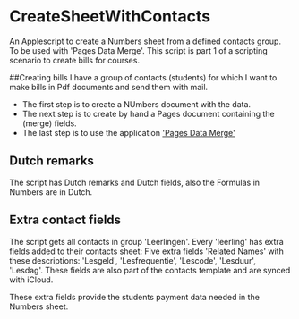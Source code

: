 # CreateSheetWithContacts
An Applescript to create a Numbers sheet from a defined contacts group.  
To be used with 'Pages Data Merge'.
This script is part 1 of a scripting scenario to create bills for courses. 

##Creating bills
I have a group of contacts (students) for which I want to make bills in Pdf documents and send them with mail.
* The first step is to create a NUmbers document with the data.  
* The next step is to create by hand a Pages document containing the (merge) fields.  
* The last step is to use the application ['Pages Data Merge'](https://iworkautomation.com/pages/script-tags-data-merge.html) 

## Dutch remarks
The script has Dutch remarks and Dutch fields, also the Formulas in Numbers are in Dutch. 

## Extra contact fields
The script gets all contacts in group 'Leerlingen'.
Every 'leerling' has extra fields added to their contacts sheet: Five extra fields 'Related Names' with these descriptions: 'Lesgeld', 'Lesfrequentie', 'Lescode', 'Lesduur', 'Lesdag'. These fields are also part of the contacts template and are synced with iCloud.

These extra fields provide the students payment data needed in the Numbers sheet.


